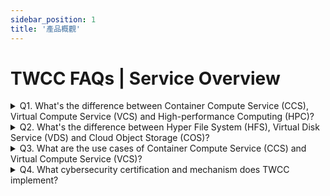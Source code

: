 ```yaml
---
sidebar_position: 1
title: '產品概觀'
---
```



# TWCC FAQs | Service Overview

<details>

<summary> Q1. What's the difference between Container Compute Service (CCS), Virtual Compute Service (VCS) and High-performance Computing (HPC)?</summary>

The functions and features, resource specifications, and storage space of the three services:

| Service       | Container Compute Service (CCS)                                                       | Virtual Compute Service (VCS)                                                     | High-performance Computing (HPC) |
| -------- | -------- | -------- | -------- |
| Function and Feature | ● AI model training and inference<br/>● Adjust parameters at any time, making development easier<br/>● Fixed resource options | ● Similar to general virtual machines, suitable for setting up servers<br/>● Adjustable network and security settings<br/>● Fixed resource options | ● Multi-node parallel computing<br/>● Command-line interface<br/>● Flexible selection of the number of GPUs          |
| Resource specification   | ● Up to 8 GPUs can be used<br/>● Resource ratio of GPU:CPU:RAM(GB) is 1:4:90              | ● provide vCPUs, Up to 48 cores can be used                                                                   | ● Flexible selection of the number of GPUs|
| Storage space   | ● Sign up an account to get 200 GB of Hyper File System (HFS), you can purchase more space according to your needs        | ● System disk (100 GB per disk)<br/>● Additional data disks of Virtual Disk Service (VDS). You can set the size for the disks.                                                              | ● Sign up an account to get 200 GB of Hyper File System (HFS), you can purchase more space according to your needs          |

</details>


<details>

<summary> Q2. What's the difference between Hyper File System (HFS), Virtual Disk Service (VDS) and Cloud Object Storage (COS)?</summary>

The comparison of the matching compute services, price and data transfer of these three services:


| Service | Hyper File System (HFS) | Virtual Disk Service (VDS)     | Cloud Object Storage (COS) |
| -------- | -------- | -------- | -------- |
| Matching compute services | ● Container Compute Service (CCS)<br/>● High-performance Computing (HPC)<br/> | ● Virtual Compute Service (VCS)<br/> | ● Transfer data between CCS and VCS using the TWCC CLI       |
| Price | High | Medium | Low |
|Data transfer | ● Upload and download the files using SFTP<br/> ● Transfer data from disks to COS using the TWCC CLI | ● Transfer data from disks to COS using the TWCC CLI <br/> ● Connect VCS using SSH. Initialize the virtual disks then upload and download the files using SFTP| ● Upload and download the files using a third-party software |

</details>

<details>

<summary> Q3. What are the use cases of Container Compute Service (CCS) and Virtual Compute Service (VCS)?</summary>

- Container Compute Service (CCS) is well suited for large-scale, data-intensive high load operation, e.g., AI model training
- Virtual Compute Service (VCS) is well suited for low load operation, e.g., Website building and AI inference

</details>

<details>

<summary> Q4. What cybersecurity certification and mechanism does TWCC implement? </summary>

==**Need to update:exclamation:**==<br/>
Please refer to [<ins>this document</ins>](https://man.twcc.ai/@twccdocs/doc-vcs-main-zh/https%3A%2F%2Fman.twcc.ai%2F%40twccdocs%2Fsecurity-overview-zh) about cybersecurity certification and mechanism of TWCC.

</details>